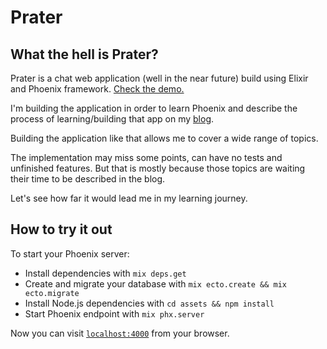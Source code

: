# Prater

## What the hell is Prater?

Prater is a chat web application (well in the near future) build using Elixir and Phoenix framework.
[Check the demo.](https://prater-app.herokuapp.com/)

I'm building the application in order to learn Phoenix and describe the process of learning/building that app on my [blog](http://whatdidilearn.info/tags#Phoenix).

Building the application like that allows me to cover a wide range of topics.

The implementation may miss some points, can have no tests and unfinished features. But that is mostly because those topics are waiting their time to be described in the blog.

Let's see how far it would lead me in my learning journey.

## How to try it out

To start your Phoenix server:

  * Install dependencies with `mix deps.get`
  * Create and migrate your database with `mix ecto.create && mix ecto.migrate`
  * Install Node.js dependencies with `cd assets && npm install`
  * Start Phoenix endpoint with `mix phx.server`

Now you can visit [`localhost:4000`](http://localhost:4000) from your browser.

